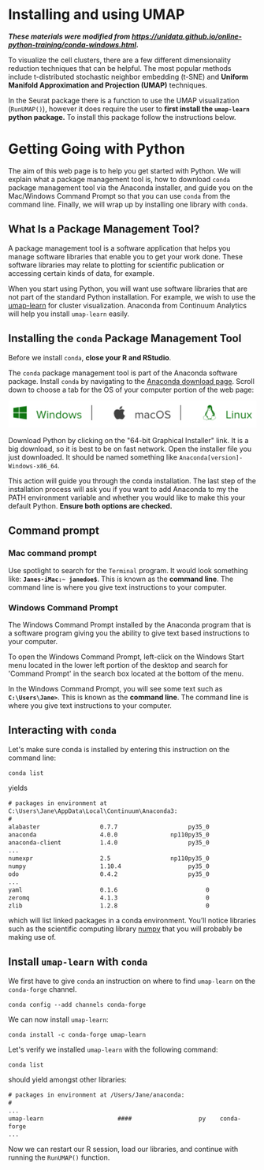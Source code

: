 
# Installing and using UMAP

_**These materials were modified from https://unidata.github.io/online-python-training/conda-windows.html.**_

To visualize the cell clusters, there are a few different dimensionality reduction techniques that can be helpful. The most popular methods include t-distributed stochastic neighbor embedding (t-SNE) and **Uniform Manifold Approximation and Projection (UMAP)** techniques.

In the Seurat package there is a function to use the UMAP visualization (`RunUMAP()`), however it does require the user to  **first install the `umap-learn` python package.**  To install this package follow the instructions below.

# Getting Going with Python

The aim of this web page is to help you get started with Python. We will explain what a package management tool is, how to download `conda` package management tool via the Anaconda installer, and guide you on the Mac/Windows Command Prompt so that you can use `conda` from the command line. Finally, we will wrap up by installing one library with `conda`.

## What Is a Package Management Tool?

A package management tool is a software application that helps you manage software libraries that enable you to get your work done. These software libraries may relate to plotting for scientific publication or accessing certain kinds of data, for example.

When you start using Python, you will want use software libraries that are not part of the standard Python installation. For example, we wish to use the [umap-learn](https://pypi.org/project/umap-learn/) for cluster visualization. Anaconda from Continuum Analytics will help you install `umap-learn` easily.

## Installing the `conda` Package Management Tool

Before we install `conda`, **close your R and RStudio**.

The `conda` package management tool is part of the Anaconda software package. Install `conda` by navigating to the [Anaconda download page](https://www.anaconda.com/distribution/). Scroll down to choose a tab for the OS of your computer portion of the web page:

<p align="center">
<img src="../img/os_tab.png" width="800">
</p>

Download Python by clicking on the "64-bit Graphical Installer" link. It is a big download, so it is best to be on fast network. Open the installer file you just downloaded. It should be named something like `Anaconda[version]-Windows-x86_64`.

This action will guide you through the conda installation. The last step of the installation process will ask you if you want to add Anaconda to my the PATH environment variable and whether you would like to make this your default Python. **Ensure both options are checked.**

## Command prompt

### Mac command prompt

Use spotlight to search for the `Terminal` program. It would look something like: **`Janes-iMac:~ janedoe$`**. This is known as the **command line**. The command line is where you give text instructions to your computer. 

### Windows Command Prompt

The Windows Command Prompt installed by the Anaconda program that is a software program giving you the ability to give text based instructions to your computer. 

To open the Windows Command Prompt, left-click on the Windows Start menu located in the lower left portion  of the desktop and search for 'Command Prompt' in the search box located at the bottom of the menu.

In the Windows Command Prompt, you will see some text such as **`C:\Users\Jane>`**. This is known as the **command line**. The command line is where you give text instructions to your computer.

## Interacting with `conda`

Let's make sure conda is installed by entering this instruction on the command line:

    conda list

yields

    # packages in environment at C:\Users\Jane\AppData\Local\Continuum\Anaconda3:
    #
    alabaster                 0.7.7                    py35_0  
    anaconda                  4.0.0               np110py35_0  
    anaconda-client           1.4.0                    py35_0  
    ...
    numexpr                   2.5                 np110py35_0  
    numpy                     1.10.4                   py35_0  
    odo                       0.4.2                    py35_0  
    ...
    yaml                      0.1.6                         0  
    zeromq                    4.1.3                         0  
    zlib                      1.2.8                         0

which will list linked packages in a conda environment. You’ll notice libraries such as the scientific computing library [numpy](http://www.numpy.org/) that you will probably be making use of.

## Install `umap-learn` with `conda`

We first have to give `conda` an instruction on where to find `umap-learn` on the `conda-forge` channel.

    conda config --add channels conda-forge

We can now install `umap-learn`:

    conda install -c conda-forge umap-learn

Let's verify we installed `umap-learn` with the following command:

    conda list

should yield amongst other libraries:

    # packages in environment at /Users/Jane/anaconda:
    #
    ...
    umap-learn                     ####                   py    conda-forge
    ...

Now we can restart our R session, load our libraries, and continue with running the `RunUMAP()` function.


